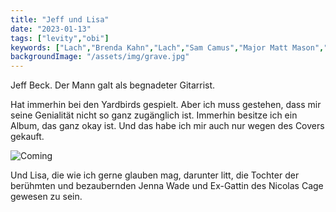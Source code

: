 ```yaml
---
title: "Jeff und Lisa"
date: "2023-01-13"
tags: ["levity","obi"]
keywords: ["Lach","Brenda Kahn","Lach","Sam Camus","Major Matt Mason","Adam Green","Lana Del Rey"]
backgroundImage: "/assets/img/grave.jpg"
---
```

Jeff Beck. Der Mann galt als begnadeter Gitarrist. 

Hat immerhin bei den Yardbirds gespielt. Aber ich muss gestehen, dass mir seine Genialität nicht so ganz zugänglich ist. Immerhin besitze ich ein Album, das ganz okay ist. Und das habe ich mir auch nur wegen des Covers gekauft.

<img  src="https://upload.wikimedia.org/wikipedia/en/c/cb/You_Had_It_Coming.jpg" alt="Coming">



Und Lisa, die wie ich gerne glauben mag, darunter litt, die Tochter der berühmten und bezaubernden Jenna Wade und Ex-Gattin des Nicolas Cage gewesen zu sein.